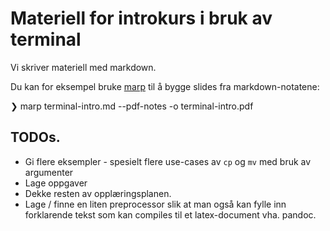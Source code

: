 
# Materiell for introkurs i bruk av terminal

Vi skriver materiell med markdown.

Du kan for eksempel bruke 
[marp](https://marp.app/)
til å bygge slides fra markdown-notatene:

❯ marp terminal-intro.md --pdf-notes -o terminal-intro.pdf 


## TODOs.

* Gi flere eksempler - spesielt flere use-cases av `cp` og `mv` med bruk av argumenter
* Lage oppgaver
* Dekke resten av opplæringsplanen.
* Lage / finne en liten preprocessor slik at man også kan fylle inn forklarende tekst som kan compiles til et latex-document vha. pandoc.

